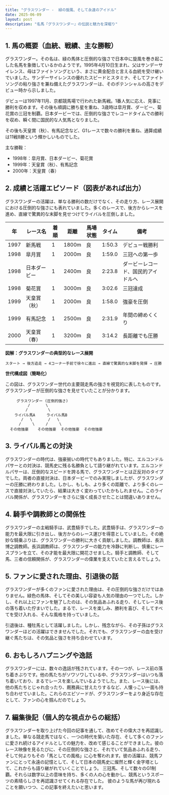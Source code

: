 ```yaml
---
title: "グラスワンダー -  緑の旋風、そして永遠のアイドル"
date: 2025-06-09
layout: post
description: "名馬『グラスワンダー』の伝説と魅力を深堀り"
---
```


## 1. 馬の概要（血統、戦績、主な勝鞍）

グラスワンダー。その名は、緑の馬体と圧倒的な強さで日本中に旋風を巻き起こした名馬を象徴しているかのようです。1995年4月10日生まれ、父はサンデーサイレンス、母はファイトソングという、まさに黄金配合と言える血統を受け継いでいました。サンデーサイレンスの優れたスピードとスタミナ、そしてファイトソングの粘り強さを兼ね備えたグラスワンダーは、そのポテンシャルの高さをデビュー時から示しました。

デビューは1997年11月、京都競馬場で行われた新馬戦。1番人気に応え、見事に勝利を収めます。その後も順調に勝ち星を重ね、3歳時は皐月賞、ダービー、菊花賞の三冠を制覇。日本ダービーでは、圧倒的な強さでレコードタイムでの勝利を収め、瞬く間に国民的な人気馬となりました。

その後も天皇賞（秋）、有馬記念など、G1レースで数々の勝利を重ね、通算成績は11戦8勝という輝かしいものでした。

主な勝鞍：

* 1998年：皐月賞、日本ダービー、菊花賞
* 1999年：天皇賞（秋）、有馬記念
* 2000年：天皇賞（春）


## 2. 成績と活躍エピソード（図表があれば出力）

グラスワンダーの活躍は、単なる勝利の数だけでなく、その走り方、レース展開における圧倒的な強さにも表れていました。多くのレースで、後方からレースを進め、直線で驚異的な末脚を見せつけてライバルを圧倒しました。

| 年 | レース名         | 着順 | 距離 | 馬場状態 | タイム       | 備考                               |
|---|-----------------|-----|------|----------|-------------|------------------------------------|
| 1997 | 新馬戦           | 1   | 1800m | 良         | 1:50.3      | デビュー戦勝利                       |
| 1998 | 皐月賞           | 1   | 2000m | 良         | 1:59.0      | 三冠への第一歩                       |
| 1998 | 日本ダービー       | 1   | 2400m | 良         | 2:23.8      | ダービーレコード、国民的アイドルへ |
| 1998 | 菊花賞           | 1   | 3000m | 良         | 3:02.6      | 三冠達成                           |
| 1999 | 天皇賞（秋）       | 1   | 2000m | 良         | 1:58.0      | 強豪を圧倒                          |
| 1999 | 有馬記念         | 1   | 2500m | 良         | 2:31.9      | 年間の締めくくり                     |
| 2000 | 天皇賞（春）       | 1   | 3200m | 良         | 3:14.2      | 長距離でも圧勝                       |


**図解：グラスワンダーの典型的なレース展開**

```
スタート → 後方追走 → 4コーナー手前で徐々に進出 → 直線で驚異的な末脚を発揮 → 圧勝
```

**世代構成図（簡略化）**

この図は、グラスワンダー世代の主要競走馬の強さを視覚的に表したものです。グラスワンダーが圧倒的な強さを見せていたことが分かります。


```
     グラスワンダー (圧倒的強さ)
          /       \
         /         \
    ライバル馬A     ライバル馬B
       /   \       /   \
      /     \     /     \
  その他強豪    その他強豪  その他強豪  その他強豪
```


## 3. ライバル馬との対決

グラスワンダーの時代は、強豪揃いの時代でもありました。特に、エルコンドルパサーとの対決は、競馬史に残る名勝負として語り継がれています。エルコンドルパサーは、圧倒的なスピードを誇る馬で、グラスワンダーとは正反対のタイプでした。両者の直接対決は、日本ダービーでのみ実現しましたが、グラスワンダーの圧勝に終わりました。しかし、もしも、より多くの距離で、より多くのレースで直接対決していたら、結果は大きく変わっていたかもしれません。このライバル関係が、グラスワンダーをさらに強く成長させたことは間違いありません。


## 4. 騎手や調教師との関係性

グラスワンダーの主戦騎手は、武豊騎手でした。武豊騎手は、グラスワンダーの能力を最大限に引き出し、後方からのレース運びを得意としていました。その絶妙な騎乗ぶりは、グラスワンダーの勝利に大きく貢献しました。調教師は、長浜博之調教師。長浜調教師は、グラスワンダーの能力を冷静に判断し、慎重にレースプランを立て、その才能を最大限に開花させました。騎手と調教師、そして馬、三者の信頼関係が、グラスワンダーの偉業を支えていたと言えるでしょう。


## 5. ファンに愛された理由、引退後の話

グラスワンダーが多くのファンに愛された理由は、その圧倒的な強さだけではありません。緑色の馬体、そしてその美しい容姿も人気の理由の一つでした。しかし、それ以上にファンを魅了したのは、その気品あふれる走り、そしてレース後の落ち着いた佇まいでした。まるで、レースを楽しみ、勝利を喜び、そしてすべてを受け入れる、そんな風格を持っていました。

引退後は、種牡馬として活躍しました。しかし、残念ながら、その子孫はグラスワンダーほどの活躍はできませんでした。それでも、グラスワンダーの血を受け継ぐ馬たちは、その気品と強さを持ち合わせています。


## 6. おもしろハプニングや逸話

グラスワンダーには、数々の逸話が残されています。その一つが、レース前の落ち着きぶりです。他の馬たちがソワソワしている中、グラスワンダーはいつも落ち着いており、まるでレースを楽しんでいるようでした。また、レース後には、他の馬たちとじゃれ合ったり、厩務員に甘えたりするなど、人懐っこい一面も持ち合わせていました。これらのエピソードが、グラスワンダーをより身近な存在として、ファンの心を掴んだのでしょう。


## 7. 編集後記（個人的な視点からの総括）

グラスワンダーを取り上げた今回の記事を通して、改めてその偉大さを再認識しました。単なる競走馬ではなく、一つの時代を築いた存在、そして多くのファンに愛され続けるアイドルとしての魅力を、改めて感じることができました。彼のレース映像を見るたびに、その圧倒的な強さと、それでいて気品あふれる走り、そして何よりもその「馬としての風格」に心を奪われます。彼の活躍は、競馬ファンにとって永遠の記憶として、そして日本の競馬史に燦然と輝く金字塔として、これからも語り継がれていくことでしょう。  三冠馬、そして数々のG1制覇。それらは数字以上の意味を持ち、多くの人の心を動かし、競馬というスポーツの素晴らしさを再認識させてくれる存在でした。  彼のような馬が再び現れることを願いつつ、この記事を終えたいと思います。
